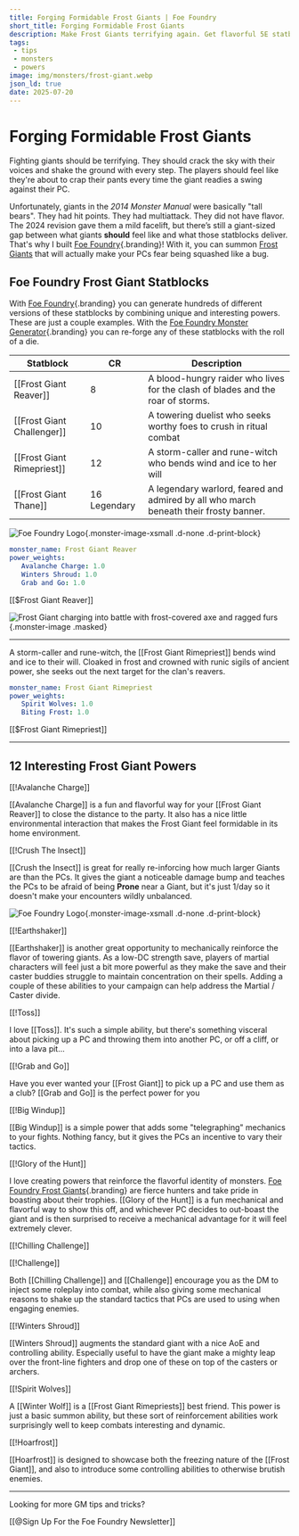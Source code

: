 ```yaml
---
title: Forging Formidable Frost Giants | Foe Foundry
short_title: Forging Formidable Frost Giants
description: Make Frost Giants terrifying again. Get flavorful 5E statblocks, custom powers, and tips to build giants that crush, roar, and shake your players to the core.
tags:
 - tips
 - monsters
 - powers
image: img/monsters/frost-giant.webp
json_ld: true
date: 2025-07-20
---
```


# Forging Formidable Frost Giants

Fighting giants should be terrifying. They should crack the sky with their voices and shake the ground with every step. The players should feel like they're about to crap their pants every time the giant readies a swing against their PC.

Unfortunately, giants in the *2014 Monster Manual* were basically "tall bears". They had hit points. They had multiattack. They did not have flavor. The 2024 revision gave them a mild facelift, but there’s still a giant-sized gap between what giants **should** feel like and what those statblocks deliver. That's why I built [Foe Foundry](../index.md){.branding}! With it, you can summon [Frost Giants](../monsters/frost-giant.md) that will actually make your PCs fear being squashed like a bug.

## Foe Foundry Frost Giant Statblocks

With [Foe Foundry](./index.md){.branding} you can generate hundreds of different versions of these statblocks by combining unique and interesting powers. These are just a couple examples. With the [Foe Foundry Monster Generator](../generate.md){.branding} you can re-forge any of these statblocks with the roll of a die.

| Statblock                    | CR            | Description                                                                     |
|------------------------------|---------------|---------------------------------------------------------------------------------|
| [[Frost Giant Reaver]]       | 8             | A blood-hungry raider who lives for the clash of blades and the roar of storms. |
| [[Frost Giant Challenger]]   | 10            | A towering duelist who seeks worthy foes to crush in ritual combat |
| [[Frost Giant Rimepriest]]   | 12            | A storm-caller and rune-witch who bends wind and ice to her will |
| [[Frost Giant Thane]]        | 16 Legendary  | A legendary warlord, feared and admired by all who march beneath their frosty banner. |

![Foe Foundry Logo](../img/icons/favicon.webp){.monster-image-xsmall .d-none .d-print-block}

<div class="break-after"></div>

```yaml
monster_name: Frost Giant Reaver
power_weights:
   Avalanche Charge: 1.0
   Winters Shroud: 1.0
   Grab and Go: 1.0
```

[[$Frost Giant Reaver]]

![Frost Giant charging into battle with frost-covered axe and ragged furs](../img/monsters/frost-giant.webp){.monster-image .masked}

---

<div class="break-after"></div>

A storm-caller and rune-witch, the [[Frost Giant Rimepriest]] bends wind and ice to their will. Cloaked in frost and crowned with runic sigils of ancient power, she seeks out the next target for the clan's reavers.

```yaml
monster_name: Frost Giant Rimepriest
power_weights:
   Spirit Wolves: 1.0
   Biting Frost: 1.0
```

[[$Frost Giant Rimepriest]]

---

<div class="break-after"></div>

## 12 Interesting Frost Giant Powers

[[!Avalanche Charge]]

[[Avalanche Charge]] is a fun and flavorful way for your [[Frost Giant Reaver]] to close the distance to the party. It also has a nice little environmental interaction that makes the Frost Giant feel formidable in its home environment.

[[!Crush The Insect]]

[[Crush the Insect]] is great for really re-inforcing how much larger Giants are than the PCs. It gives the giant a noticeable damage bump and teaches the PCs to be afraid of being **Prone** near a Giant, but it's just 1/day so it doesn't make your encounters wildly unbalanced.

![Foe Foundry Logo](../img/icons/favicon.webp){.monster-image-xsmall .d-none .d-print-block}

<div class="break-after"></div>

[[!Earthshaker]]

[[Earthshaker]] is another great opportunity to mechanically reinforce the flavor of towering giants. As a low-DC strength save, players of martial characters will feel just a bit more powerful as they make the save and their caster buddies struggle to maintain concentration on their spells. Adding a couple of these abilities to your campaign can help address the Martial / Caster divide.

[[!Toss]]

I love [[Toss]]. It's such a simple ability, but there's something visceral about picking up a PC and throwing them into another PC, or off a cliff, or into a lava pit...

<div class="break-after"></div>

[[!Grab and Go]]

Have you ever wanted your [[Frost Giant]] to pick up a PC and use them as a club? [[Grab and Go]] is the perfect power for you

[[!Big Windup]]

[[Big Windup]] is a simple power that adds some "telegraphing" mechanics to your fights. Nothing fancy, but it gives the PCs an incentive to vary their tactics. 

[[!Glory of the Hunt]]

I love creating powers that reinforce the flavorful identity of monsters. [Foe Foundry Frost Giants](../monsters/frost-giant.md){.branding} are fierce hunters and take pride in boasting about their trophies. [[Glory of the Hunt]] is a fun mechanical and flavorful way to show this off, and whichever PC decides to out-boast the giant and is then surprised to receive a mechanical advantage for it will feel extremely clever.

<div class="break-after"></div>

[[!Chilling Challenge]]

[[!Challenge]]

Both [[Chilling Challenge]] and [[Challenge]] encourage you as the DM to inject some roleplay into combat, while also giving some mechanical reasons to shake up the standard tactics that PCs are used to using when engaging enemies.

[[!Winters Shroud]]

[[Winters Shroud]] augments the standard giant with a nice AoE and controlling ability. Especially useful to have the giant make a mighty leap over the front-line fighters and drop one of these on top of the casters or archers.

[[!Spirit Wolves]]

A [[Winter Wolf]] is a [[Frost Giant Rimepriests]] best friend. This power is just a basic summon ability, but these sort of reinforcement abilities work surprisingly well to keep combats interesting and dynamic.

[[!Hoarfrost]]

[[Hoarfrost]] is designed to showcase both the freezing nature of the [[Frost Giant]], and also to introduce some controlling abilities to otherwise brutish enemies.

---

<div class="break-after"></div>

Looking for more GM tips and tricks?

[[@Sign Up For the Foe Foundry Newsletter]]